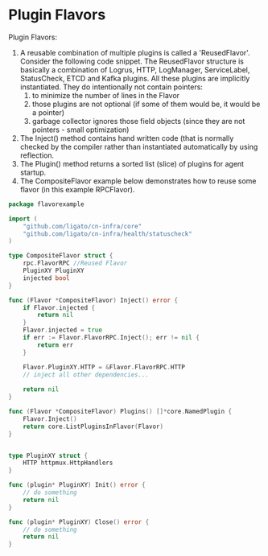 # Plugin Flavors 

Plugin Flavors:
1. A reusable combination of multiple plugins is called a 'ReusedFlavor'. 
   Consider the following code snippet. The ReusedFlavor structure is 
   basically a combination of Logrus, HTTP, LogManager, ServiceLabel, 
   StatusCheck, ETCD and Kafka plugins. All these plugins are implicitly
   instantiated. They do intentionally not contain pointers:
    1. to minimize the number of lines in the Flavor
    2. those plugins are not optional (if some of them would be, it would
       be a pointer)
    3. garbage collector ignores those field objects (since they are not 
       pointers - small optimization) 
2. The Inject() method contains hand written code (that is normally checked
   by the compiler rather than instantiated automatically by using reflection.
3. The Plugin() method returns a sorted list (slice) of plugins for agent 
   startup.
4. The CompositeFlavor example below demonstrates how to reuse some flavor
   (in this example RPCFlavor).

```go
package flavorexample

import (
	"github.com/ligato/cn-infra/core"
	"github.com/ligato/cn-infra/health/statuscheck"
)

type CompositeFlavor struct {
	rpc.FlavorRPC //Reused Flavor
	PluginXY PluginXY
	injected bool
}

func (Flavor *CompositeFlavor) Inject() error {
	if Flavor.injected {
		return nil
	}
	Flavor.injected = true
	if err := Flavor.FlavorRPC.Inject(); err != nil {
	    return err
	}

    Flavor.PluginXY.HTTP = &Flavor.FlavorRPC.HTTP
	// inject all other dependencies...
	
	return nil
}

func (Flavor *CompositeFlavor) Plugins() []*core.NamedPlugin {
	Flavor.Inject()
	return core.ListPluginsInFlavor(Flavor)
}


type PluginXY struct {
    HTTP httpmux.HttpHandlers
}

func (plugin* PluginXY) Init() error {
    // do something
    return nil
}

func (plugin* PluginXY) Close() error {
    // do something
    return nil
}
```
